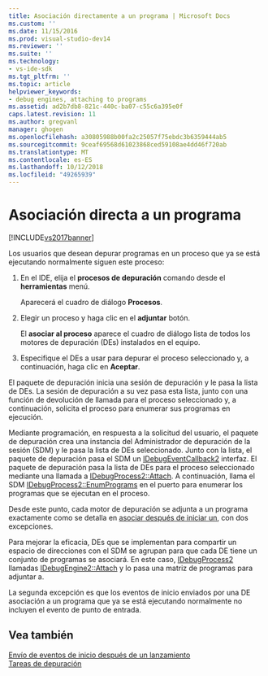 ```yaml
---
title: Asociación directamente a un programa | Microsoft Docs
ms.custom: ''
ms.date: 11/15/2016
ms.prod: visual-studio-dev14
ms.reviewer: ''
ms.suite: ''
ms.technology:
- vs-ide-sdk
ms.tgt_pltfrm: ''
ms.topic: article
helpviewer_keywords:
- debug engines, attaching to programs
ms.assetid: ad2b7db8-821c-440c-ba07-c55c6a395e0f
caps.latest.revision: 11
ms.author: gregvanl
manager: ghogen
ms.openlocfilehash: a30805988b00fa2c25057f75ebdc3b6359444ab5
ms.sourcegitcommit: 9ceaf69568d61023868ced59108ae4dd46f720ab
ms.translationtype: MT
ms.contentlocale: es-ES
ms.lasthandoff: 10/12/2018
ms.locfileid: "49265939"
---
```

# <a name="attaching-directly-to-a-program"></a>Asociación directa a un programa
[!INCLUDE[vs2017banner](../../includes/vs2017banner.md)]

Los usuarios que desean depurar programas en un proceso que ya se está ejecutando normalmente siguen este proceso:  
  
1.  En el IDE, elija el **procesos de depuración** comando desde el **herramientas** menú.  
  
     Aparecerá el cuadro de diálogo **Procesos**.  
  
2.  Elegir un proceso y haga clic en el **adjuntar** botón.  
  
     El **asociar al proceso** aparece el cuadro de diálogo lista de todos los motores de depuración (DEs) instalados en el equipo.  
  
3.  Especifique el DEs a usar para depurar el proceso seleccionado y, a continuación, haga clic en **Aceptar**.  
  
 El paquete de depuración inicia una sesión de depuración y le pasa la lista de DEs. La sesión de depuración a su vez pasa esta lista, junto con una función de devolución de llamada para el proceso seleccionado y, a continuación, solicita el proceso para enumerar sus programas en ejecución.  
  
 Mediante programación, en respuesta a la solicitud del usuario, el paquete de depuración crea una instancia del Administrador de depuración de la sesión (SDM) y le pasa la lista de DEs seleccionado. Junto con la lista, el paquete de depuración pasa el SDM un [IDebugEventCallback2](../../extensibility/debugger/reference/idebugeventcallback2.md) interfaz. El paquete de depuración pasa la lista de DEs para el proceso seleccionado mediante una llamada a [IDebugProcess2::Attach](../../extensibility/debugger/reference/idebugprocess2-attach.md). A continuación, llama el SDM [IDebugProcess2::EnumPrograms](../../extensibility/debugger/reference/idebugprocess2-enumprograms.md) en el puerto para enumerar los programas que se ejecutan en el proceso.  
  
 Desde este punto, cada motor de depuración se adjunta a un programa exactamente como se detalla en [asociar después de iniciar un](../../extensibility/debugger/attaching-after-a-launch.md), con dos excepciones.  
  
 Para mejorar la eficacia, DEs que se implementan para compartir un espacio de direcciones con el SDM se agrupan para que cada DE tiene un conjunto de programas se asociará. En este caso, [IDebugProcess2](../../extensibility/debugger/reference/idebugprocess2.md) llamadas [IDebugEngine2::Attach](../../extensibility/debugger/reference/idebugengine2-attach.md) y lo pasa una matriz de programas para adjuntar a.  
  
 La segunda excepción es que los eventos de inicio enviados por una DE asociación a un programa que ya se está ejecutando normalmente no incluyen el evento de punto de entrada.  
  
## <a name="see-also"></a>Vea también  
 [Envío de eventos de inicio después de un lanzamiento](../../extensibility/debugger/sending-startup-events-after-a-launch.md)   
 [Tareas de depuración](../../extensibility/debugger/debugging-tasks.md)

